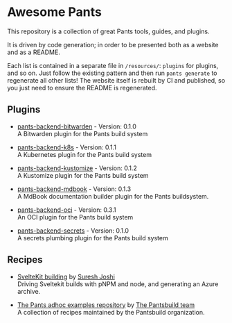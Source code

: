 # Awesome Pants

This repository is a collection of great Pants tools, guides, and plugins.

It is driven by code generation; in order to be presented both as a website and as a README.

Each list is contained in a separate file in `/resources/`: `plugins` for plugins, and so on. Just follow the existing pattern and then run `pants generate` to regenerate all other lists! The website itself is rebuilt by CI and published, so you just need to ensure the README is regenerated.

## Plugins

- [pants-backend-bitwarden](https://pypi.org/project/pants-backend-bitwarden/) - Version: 0.1.0  
  A Bitwarden plugin for the Pants build system

- [pants-backend-k8s](https://pypi.org/project/pants-backend-k8s/) - Version: 0.1.1  
  A Kubernetes plugin for the Pants build system

- [pants-backend-kustomize](https://pypi.org/project/pants-backend-kustomize/) - Version: 0.1.2  
  A Kustomize plugin for the Pants build system

- [pants-backend-mdbook](https://pypi.org/project/pants-backend-mdbook/) - Version: 0.1.3  
  A  MdBook documentation builder plugin for the Pants buildsystem.

- [pants-backend-oci](https://pypi.org/project/pants-backend-oci/) - Version: 0.3.1  
  An OCI plugin for the Pants build system

- [pants-backend-secrets](https://pypi.org/project/pants-backend-secrets/) - Version: 0.1.0  
  A secrets plumbing plugin for the Pants build system


## Recipes

- [SvelteKit building](https://gist.github.com/sureshjoshi/98fb09f2a340f7c1dad270c4887865a0#file-build-pants-sveltekit) by [Suresh Joshi](sureshjoshi)  
  Driving Sveltekit builds with pNPM and node, and generating an Azure archive.

- [The Pants adhoc examples repository](https://github.com/pantsbuild/example-adhoc) by [The Pantsbuild team](pantsbuild)  
  A collection of recipes maintained by the Pantsbuild organization.



